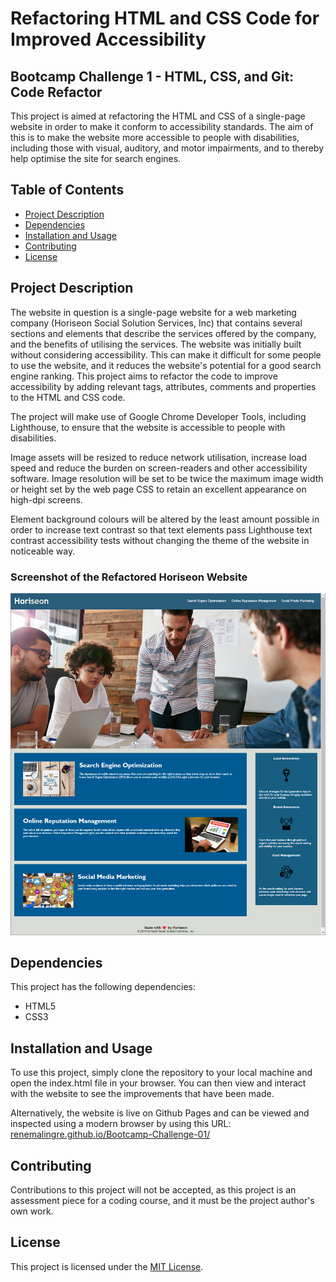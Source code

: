 # Refactoring HTML and CSS Code for Improved Accessibility

## Bootcamp Challenge 1 - HTML, CSS, and Git: Code Refactor

This project is aimed at refactoring the HTML and CSS of a single-page website in order to make it conform to accessibility standards. The aim of this is to make the website more accessible to people with disabilities, including those with visual, auditory, and motor impairments, and to thereby help optimise the site for search engines.

## Table of Contents

- [Project Description](#project-description)
- [Dependencies](#dependencies)
- [Installation and Usage](#installation-and-usage)
- [Contributing](#contributing)
- [License](#license)

## Project Description

The website in question is a single-page website for a web marketing company (Horiseon Social Solution Services, Inc) that contains several sections and elements that describe the services offered by the company, and the benefits of utilising the services. The website was initially built without considering accessibility. This can make it difficult for some people to use the website, and it reduces the website's potential for a good search engine ranking. This project aims to refactor the code to improve accessibility by adding relevant tags, attributes, comments and properties to the HTML and CSS code.

The project will make use of Google Chrome Developer Tools, including Lighthouse, to ensure that the website is accessible to people with disabilities.

Image assets will be resized to reduce network utilisation, increase load speed and reduce the burden on screen-readers and other accessibility software. Image resolution will be set to be twice the maximum image width or height set by the web page CSS to retain an excellent appearance on high-dpi screens.

Element background colours will be altered by the least amount possible in order to increase text contrast so that text elements pass Lighthouse text contrast accessibility tests without changing the theme of the website in noticeable way.

### Screenshot of the Refactored Horiseon Website

![Screenshot of the refactored website](./assets/images/screenshot.png)

## Dependencies

This project has the following dependencies:

- HTML5
- CSS3

## Installation and Usage

To use this project, simply clone the repository to your local machine and open the index.html file in your browser. You can then view and interact with the website to see the improvements that have been made.

Alternatively, the website is live on Github Pages and can be viewed and inspected using a modern browser by using this URL: [renemalingre.github.io/Bootcamp-Challenge-01/](https://renemalingre.github.io/Bootcamp-Challenge-01/)

## Contributing

Contributions to this project will not be accepted, as this project is an assessment piece for a coding course, and it must be the project author's own work.

## License

This project is licensed under the [MIT License](LICENSE).
